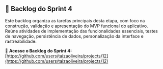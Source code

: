 ## 📌 Backlog do Sprint 4

Este backlog organiza as tarefas principais desta etapa, com foco na construção, validação e apresentação do MVP funcional do aplicativo. Reúne atividades de implementação das funcionalidades essenciais, testes de navegação, persistência de dados, personalização da interface e rastreabilidade.

🔗 **Acesse o Backlog do Sprint 4:**  
[https://github.com/users/taizaoliveira/projects/12](https://github.com/users/taizaoliveira/projects/12)

